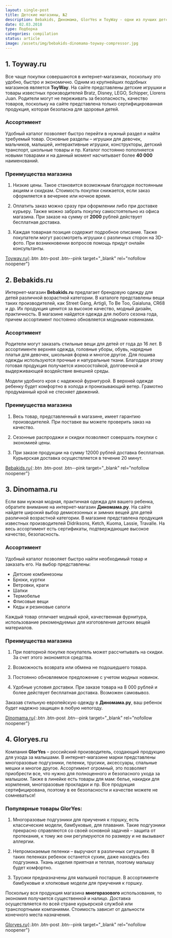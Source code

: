 ```yaml
---
layout: single-post
title: Детские магазины, №2
description: Bebakids, Диномама, GlorYes и ToyWay - одни из лучших детских интернет магазинов!
date: 02.03.2018
type: Подборка
categories: compilation
status: article
image: /assets/img/bebakids-dinomama-toyway-compressor.jpg
---
```


<div class="post-block">

## 1. Toyway.ru

Все чаще покупки совершаются в интернет-магазинах, поскольку это удобно, быстро и экономично. Одним из крупнейших подобных магазинов является **ToyWay**. На сайте представлены детские игрушки и товары известных производителей Bratz, Disney, LEGO, Schipper, Llorens Juan. Родители могут не переживать за безопасность, качество товаров, поскольку на сайте представлена только сертифицированная продукция, которая безопасна для здоровья детей.

### Ассортимент

Удобный каталог позволяет быстро перейти в нужный раздел и найти требуемый товар. Основные разделы – игрушки для девочек, мальчиков, малышей, интерактивные игрушки, конструкторы, детский транспорт, школьные товары и пр. Каталог постоянно пополняется новыми товарами и на данный момент насчитывает более **40 000** наименований.

### Преимущества магазина

1. Низкие цены. Такое становится возможным благодаря постоянным акциям и скидкам. Стоимость покупки снижается, если заказ оформляется в вечернее или ночное время. 

2. Оплатить заказ можно сразу при оформлении либо при доставке курьеру. Также можно забрать покупку самостоятельно из офиса магазина. При заказе на сумму от **2000** рублей действует бесплатная доставка.

3. Каждая товарная позиция содержит подробное описание. Также покупатели могут рассмотреть игрушки с различных сторон на 3D-фото. При возникновении вопросов помощь придут онлайн консультанты.

[Toyway.ru](https://www.toyway.ru/){:.btn .btn-post .btn--pink target="_blank" rel="nofollow noopener"}

</div><!-- /.post-block -->

<div class="post-block">

## 2. Bebakids.ru

Интернет-магазин **Bebakids.ru** предлагает брендовую одежду для детей различной возрастной категории. В каталоге представлены вещи таких производителей, как Street Gang, Artigli, To Be Too, Gaialuna, CR68 и др. Их продукция ценится за высокое качество, модный дизайн, практичность. В магазине найдется одежда для любого сезона года, причем ассортимент постоянно обновляется модными новинками.

### Ассортимент

Родители могут заказать стильные вещи для детей от года до 16 лет. В ассортименте верхняя одежда, головные уборы, обувь, нарядные платья для девочек, школьная форма и многое другое. Для пошива одежды используются прочные и натуральные ткани. Благодаря этому готовая продукция получается износостойкой, долговечной и выдерживающей воздействие внешней среды.

Модели удобного кроя с надежной фурнитурой. В верхней одежде ребенку будет комфортно в холода и пронизывающий ветер. Грамотно продуманный крой не стесняет движений.

### Преимущества магазина

1. Весь товар, представленный в магазине, имеет гарантию производителей. При поставке вы можете проверить заказ на качество.

2. Сезонные распродажи и скидки позволяют совершать покупки с экономией цены.

3. При заказе продукции на сумму 12000 рублей доставка бесплатная. Курьерская доставка осуществляется в течение 20 минут.

[Bebakids.ru](https://www.bebakids.ru){:.btn .btn-post .btn--pink target="_blank" rel="nofollow noopener"}

</div><!-- /.post-block -->

<div class="post-block">

## 3. Dinomama.ru

Если вам нужная модная, практичная одежда для вашего ребенка, обратите внимание на интернет-магазин **Диномама.ру**. На сайте найдете широкий выбор демисезонных и зимних вещей для детей различной возрастной категории. В магазине представлена продукция известных производителей Didriksons, Ketch, Kuoma, Lassie, Travalle. На весь ассортимент есть сертификаты, подтверждающие высокое качество, безопасность.

### Ассортимент

Удобный каталог позволяет быстро найти необходимый товар и заказать его. На выбор представлены:

- Детские комбинезоны
- Брюки, куртки
- Ветровки, краги
- Шапки
- Термобелье
- Флисовые вещи
- Кеды и резиновые сапоги

Каждый товар отличает модный крой, качественная фурнитура, использование рекомендуемых для изготовления детских вещей материалов.

### Преимущества магазина

1. При повторной покупке покупатель может рассчитывать на скидки. За счет этого экономятся средства.

2. Возможность возврата или обмена не подошедшего товара.

3. Постоянно обновляемое предложение с учетом модных новинок.

4. Удобные условия доставки. При заказе товара на 8 000 рублей и более действует бесплатная доставка. Возможен самовывоз.

Заказав стильную европейскую одежду в **Диномама.ру**, ваш ребенок будет надежно защищен в любую непогоду.

[Dinomama.ru](https://www.dinomama.ru/){:.btn .btn-post .btn--pink target="_blank" rel="nofollow noopener"}

</div><!-- /.post-block -->

<div class="post-block">

## 4. Gloryes.ru

Компания **GlorYes** – российский производитель, создающий продукцию для ухода за малышами. В интернет-магазине марки представлены многоразовые подгузники, пеленки, трусики, аксессуары, спальные мешки и многое другое. Ассортимент огромный, это позволяет приобрести все, что нужно для полноценного и безопасного ухода за малышом. Также в линейке есть товары для мам: белье, накидки для кормления, многоразовые прокладки и пр. Все продукция сертифицирована, поэтому в ее безопасности и качестве можете не сомневаться!

### Популярные товары GlorYes:

1. Многоразовые подгузники для приучения к горшку, есть классические модели, бамбуковые, для плавания. Такие подгузники прекрасно справляются со своей основной задачей – защита от протекания, к тому же они регулируются по размеру и не вызывают аллергии.

2. Непромокаемые пеленки – выручают в различных ситуациях. В таких пеленках ребенок останется сухим, даже находясь без подгузника. Ткань изделия приятная и теплая, поэтому малышу будет комфортно.

3. Трусики предназначены для малышей постарше. В ассортименте бамбуковые и хлопковые модели для приучения к горшку.

Поскольку вся продукция магазина **многоразового** использования, то экономия получается существенной и налицо. Доставка осуществляется по всей стране курьерской службой или транспортными компаниями. Стоимость зависит от дальности конечного места назначения.

[Gloryes.ru](https://gloryes.ru/){:.btn .btn-post .btn--pink target="_blank" rel="nofollow noopener"}

</div><!-- /.post-block -->


